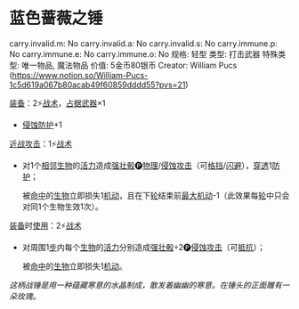 # 蓝色蔷薇之锤

carry.invalid.m: No
carry.invalid.a: No
carry.invalid.s: No
carry.immune.p: No
carry.immune.e: No
carry.immune.o: No
规格: 轻型
类型: 打击武器
特殊类型: 唯一物品, 魔法物品
价值: 5金币80银币
Creator: William Pucs (https://www.notion.so/William-Pucs-1c5d619a067b80acab49f60859dddd55?pvs=21)

<aside>

[装备](https://www.notion.so/1b3d619a067b80f99057fe3412922dd5?pvs=21)：2⚡️[战术](https://www.notion.so/1b3d619a067b8051b6eaffd160aee01c?pvs=21)，[占据](https://www.notion.so/1b3d619a067b8021ba8fe7cef8b96857?pvs=21)[武器](https://www.notion.so/1b3d619a067b80529a70eee1166b41ef?pvs=21)×1

- [侵蚀防护](https://www.notion.so/1b3d619a067b803db0cfccaf34b5fceb?pvs=21)+1
</aside>

<aside>

[近战攻击](https://www.notion.so/1b4d619a067b80eda8b0facbba0c7b1a?pvs=21)：1⚡️[战术](https://www.notion.so/1b3d619a067b8051b6eaffd160aee01c?pvs=21)

- 对1个[相邻](https://www.notion.so/1b3d619a067b80d2b1c3cebda0c3ed6f?pvs=21)[生物](https://www.notion.so/1b3d619a067b80d0bbe1d113bf20ff1f?pvs=21)的[活力](https://www.notion.so/1b3d619a067b805391c0d92f6a9c2e06?pvs=21)造成[强壮骰](https://www.notion.so/1b3d619a067b806094ebcc0abdf4ba13?pvs=21)🅟[物理](https://www.notion.so/1b4d619a067b801e990cfa56185bd47c?pvs=21)/[侵蚀攻击](https://www.notion.so/1b4d619a067b80658956f8f0545547a9?pvs=21)（可[格挡](https://www.notion.so/1b4d619a067b803faa0fe2c3dd8fedee?pvs=21)/[闪避](https://www.notion.so/1b4d619a067b802bac11faba310fa6c8?pvs=21)），[穿透](https://www.notion.so/1b4d619a067b80f9ac25d2f6f7bc3efc?pvs=21)1[防护](https://www.notion.so/1b3d619a067b806e8bd4c7265f5a00fa?pvs=21)；
    
    被[命中](https://www.notion.so/1b4d619a067b805b9ae6f266211ce9d3?pvs=21)的[生物](https://www.notion.so/1b3d619a067b80d0bbe1d113bf20ff1f?pvs=21)立即损失1[机动](https://www.notion.so/1b3d619a067b80ae8db3fa0eb0eb24d8?pvs=21)，且在下[轮](https://www.notion.so/1b3d619a067b80aeb62df5a99bfb8a82?pvs=21)结束前[最大机动](https://www.notion.so/1b3d619a067b8073ac38ff16c607c6a2?pvs=21)-1（此效果每[轮](https://www.notion.so/1b3d619a067b80aeb62df5a99bfb8a82?pvs=21)中只会对同1个生物生效1次）。
    
</aside>

<aside>

[装备](https://www.notion.so/1b3d619a067b80f99057fe3412922dd5?pvs=21)时[使用](https://www.notion.so/1b3d619a067b80bbbbacd6817c707325?pvs=21)：2⚡️[战术](https://www.notion.so/1b3d619a067b8051b6eaffd160aee01c?pvs=21)

- 对周围1[步](https://www.notion.so/1b3d619a067b800fb1cfe9f0ef45b9ef?pvs=21)内每个[生物](https://www.notion.so/1b3d619a067b80d0bbe1d113bf20ff1f?pvs=21)的[活力](https://www.notion.so/1b3d619a067b805391c0d92f6a9c2e06?pvs=21)分别造成[强壮骰](https://www.notion.so/1b3d619a067b806094ebcc0abdf4ba13?pvs=21)÷2🅟[侵蚀攻击](https://www.notion.so/1b4d619a067b80658956f8f0545547a9?pvs=21)（可[抵抗](https://www.notion.so/1b4d619a067b807e9a6ec46573f668fb?pvs=21)）；
    
    被[命中](https://www.notion.so/1b4d619a067b805b9ae6f266211ce9d3?pvs=21)的[生物](https://www.notion.so/1b3d619a067b80d0bbe1d113bf20ff1f?pvs=21)立即损失1[机动](https://www.notion.so/1b3d619a067b80ae8db3fa0eb0eb24d8?pvs=21)。
    
</aside>

*这柄战锤是用一种蕴藏寒意的水晶制成，散发着幽幽的寒意。在锤头的正面雕有一朵玫瑰。*